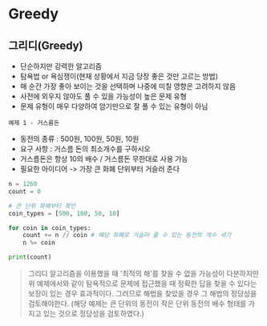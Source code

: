 # Greedy

## 그리디(Greedy)

- 단순하지만 강력한 알고리즘
- 탐욕법 or 욕심쟁이(현재 상황에서 지금 당장 좋은 것만 고르는 방법)
- 매 순간 가장 좋아 보이는 것을 선택하며 나중에 미칠 영향은 고려하지 않음
- 사전에 외우지 않아도 풀 수 있을 가능성이 높은 문제 유형
- 문제 유형이 매우 다양하여 암기만으로 잘 풀 수 있는 유형이 아님

`예제 1 - 거스름돈`

- 동전의 종류 : 500원, 100원, 50원, 10원
- 요구 사항 : 거스름 돈의 최소개수를 구하시오
- 거스름돈은 항상 10의 배수 / 거스름돈 무한대로 사용 가능
- 필요한 아이디어 -> 가장 큰 화폐 단위부터 거슬러 준다

```python
n = 1260
count = 0

# 큰 단위 화폐부터 확인
coin_types = [500, 100, 50, 10]

for coin in coin_types:
    count += n // coin # 해당 화폐로 거슬러 줄 수 있는 동전의 개수 세기
    n %= coin

print(count)
```

> 그리디 알고리즘을 이용했을 때 '최적의 해'를 찾을 수 없을 가능성이 다분하지만 위 예제에서와 같이 탐욕적으로 문제에 접근했을 때 정확한 답을 찾을 수 있다는 보장이 있는 경우 효과적이다. 그러므로 해법을 찾았을 경우 그 해법의 정당성을 검토해야한다. (해당 예제는 큰 단위의 동전이 작은 단위 동전의 배수 형태를 가지고 있는 것으로 정당성을 검토하였다.)